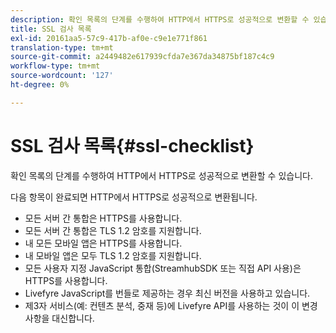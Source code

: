 ```yaml
---
description: 확인 목록의 단계를 수행하여 HTTP에서 HTTPS로 성공적으로 변환할 수 있습니다.
title: SSL 검사 목록
exl-id: 20161aa5-57c9-417b-af0e-c9e1e771f861
translation-type: tm+mt
source-git-commit: a2449482e617939cfda7e367da34875bf187c4c9
workflow-type: tm+mt
source-wordcount: '127'
ht-degree: 0%

---
```


# SSL 검사 목록{#ssl-checklist}

확인 목록의 단계를 수행하여 HTTP에서 HTTPS로 성공적으로 변환할 수 있습니다.

다음 항목이 완료되면 HTTP에서 HTTPS로 성공적으로 변환됩니다.

* 모든 서버 간 통합은 HTTPS를 사용합니다.
* 모든 서버 간 통합은 TLS 1.2 암호를 지원합니다.
* 내 모든 모바일 앱은 HTTPS를 사용합니다.
* 내 모바일 앱은 모두 TLS 1.2 암호를 지원합니다.
* 모든 사용자 지정 JavaScript 통합(StreamhubSDK 또는 직접 API 사용)은 HTTPS를 사용합니다.
* Livefyre JavaScript를 번들로 제공하는 경우 최신 버전을 사용하고 있습니다.
* 제3자 서비스(예: 컨텐츠 분석, 중재 등)에 Livefyre API를 사용하는 것이 이 변경 사항을 대신합니다.
